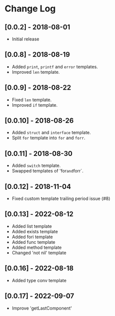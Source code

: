 # Change Log

## [0.0.2] - 2018-08-01

- Initial release

## [0.0.8] - 2018-08-19
- Added `print`, `printf` and `error` templates.
- Improved `len` template.

## [0.0.9] - 2018-08-22
- Fixed `len` template.
- Improved `if` template.

## [0.0.10] - 2018-08-26
- Added `struct` and `interface` template.
- Split `for` template into `for` and `forr`.

## [0.0.11] - 2018-08-30
- Added `switch` template.
- Swapped templates of 'for` and `forr`.

## [0.0.12] - 2018-11-04
- Fixed custom template trailing period issue (#8)

## [0.0.13] - 2022-08-12
- Added list template
- Added exists template
- Added fori template
- Added func template
- Added method template
- Changed 'not nil' template

## [0.0.16] - 2022-08-18
- Added type conv template

## [0.0.17] - 2022-09-07
- Improve 'getLastComponent'
